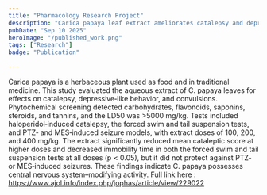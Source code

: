 ```yaml
---
title: "Pharmacology Research Project"
description: "Carica papaya leaf extract ameliorates catalepsy and depression but not convulsion in mice."
pubDate: "Sep 10 2025"
heroImage: "/published_work.png"
tags: ["Research"]
badge: "Publication"

---
```


Carica papaya is a herbaceous plant used as food and in traditional medicine. This study evaluated the aqueous extract of C. papaya leaves for effects on catalepsy, depressive‑like behavior, and convulsions. Phytochemical screening detected carbohydrates, flavonoids, saponins, steroids, and tannins, and the LD50 was >5000 mg/kg. Tests included haloperidol‑induced catalepsy, the forced swim and tail suspension tests, and PTZ‑ and MES‑induced seizure models, with extract doses of 100, 200, and 400 mg/kg. The extract significantly reduced mean cataleptic score at higher doses and decreased immobility time in both the forced swim and tail suspension tests at all doses (p < 0.05), but it did not protect against PTZ‑ or MES‑induced seizures. These findings indicate C. papaya possesses central nervous system–modifying activity.
Full link here : https://www.ajol.info/index.php/jophas/article/view/229022 

